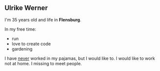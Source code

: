 ## Ulrike Werner

I'm 35 years old and life in **Flensburg**.

In my free time: 
- run
- love to create code
- gardening

I have <ins>never</ins> worked in my pajamas, but I would like to.
I would like to work not at home. I missing to meet people.
